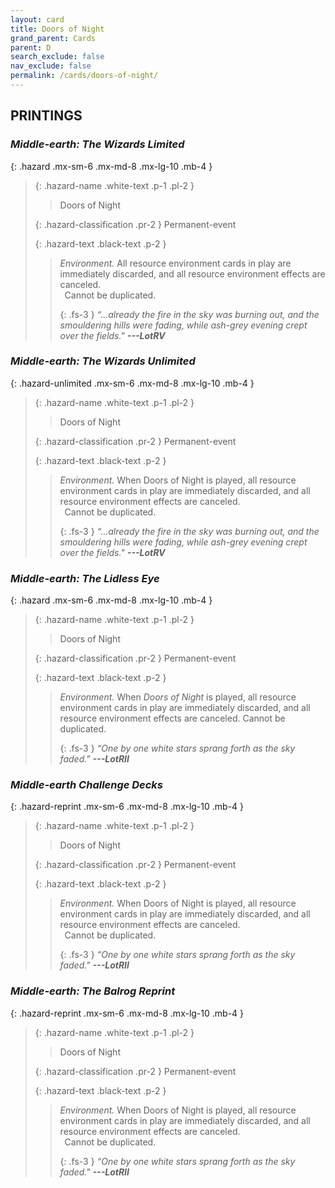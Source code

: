 ```yaml
---
layout: card
title: Doors of Night
grand_parent: Cards
parent: D
search_exclude: false
nav_exclude: false
permalink: /cards/doors-of-night/
---
```


## PRINTINGS


### _Middle-earth: The Wizards Limited_

{: .hazard .mx-sm-6 .mx-md-8 .mx-lg-10 .mb-4 }
> {: .hazard-name .white-text .p-1 .pl-2 }
> > <div class="hazard-mp"></div>
> > <div class="card-name">Doors of Night</div>
>
> {: .hazard-classification .pr-2 }
> Permanent-event
>
> {: .hazard-text .black-text .p-2 }
> > _Environment._ All resource environment cards in play are immediately discarded, and all resource environment effects are canceled. <br>&ensp;Cannot be duplicated. 
> > 
> > {: .fs-3 } 
> > _“...already the fire in the sky was burning out, and the smouldering hills were fading, while ash-grey evening crept over the fields."_ ***---&#65279;LotRV*** 
>

### _Middle-earth: The Wizards Unlimited_

{: .hazard-unlimited .mx-sm-6 .mx-md-8 .mx-lg-10 .mb-4 }
> {: .hazard-name .white-text .p-1 .pl-2 }
> > <div class="hazard-mp"></div>
> > <div class="card-name">Doors of Night</div>
>
> {: .hazard-classification .pr-2 }
> Permanent-event
>
> {: .hazard-text .black-text .p-2 }
> > _Environment._ When Doors of Night is played, all resource environment cards in play are immediately discarded, and all resource environment effects are canceled. <br>&ensp;Cannot be duplicated. 
> > 
> > {: .fs-3 } 
> > _“...already the fire in the sky was burning out, and the smouldering hills were fading, while ash-grey evening crept over the fields."_ ***---&#65279;LotRV*** 
>

### _Middle-earth: The Lidless Eye_

{: .hazard .mx-sm-6 .mx-md-8 .mx-lg-10 .mb-4 }
> {: .hazard-name .white-text .p-1 .pl-2 }
> > <div class="hazard-mp"></div>
> > <div class="card-name">Doors of Night</div>
>
> {: .hazard-classification .pr-2 }
> Permanent-event
>
> {: .hazard-text .black-text .p-2 }
> > _Environment._ When _Doors of Night_ is played, all resource environment cards in play are immediately discarded, and all resource environment effects are canceled. Cannot be duplicated. 
> > 
> > {: .fs-3 } 
> > _“One by one white stars sprang forth as the sky faded."_ ***---&#65279;LotRII*** 
>

### _Middle-earth Challenge Decks_

{: .hazard-reprint .mx-sm-6 .mx-md-8 .mx-lg-10 .mb-4 }
> {: .hazard-name .white-text .p-1 .pl-2 }
> > <div class="hazard-mp"></div>
> > <div class="card-name">Doors of Night</div>
>
> {: .hazard-classification .pr-2 }
> Permanent-event
>
> {: .hazard-text .black-text .p-2 }
> > _Environment._ When Doors of Night is played, all resource environment cards in play are immediately discarded, and all resource environment effects are canceled. <br>&ensp;Cannot be duplicated. 
> > 
> > {: .fs-3 } 
> > _“One by one white stars sprang forth as the sky faded."_ ***---&#65279;LotRII*** 
>

### _Middle-earth: The Balrog Reprint_

{: .hazard-reprint .mx-sm-6 .mx-md-8 .mx-lg-10 .mb-4 }
> {: .hazard-name .white-text .p-1 .pl-2 }
> > <div class="hazard-mp"></div>
> > <div class="card-name">Doors of Night</div>
>
> {: .hazard-classification .pr-2 }
> Permanent-event
>
> {: .hazard-text .black-text .p-2 }
> > _Environment._ When Doors of Night is played, all resource environment cards in play are immediately discarded, and all resource environment effects are canceled. <br>&ensp;Cannot be duplicated. 
> > 
> > {: .fs-3 } 
> > _“One by one white stars sprang forth as the sky faded."_ ***---&#65279;LotRII*** 
>
